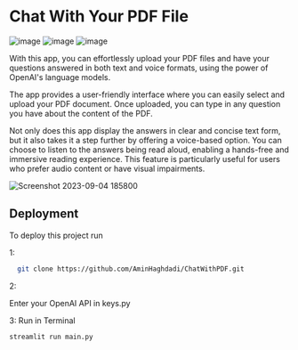 # Chat With Your PDF File
![image](https://img.shields.io/badge/Streamlit-FF4B4B.svg?style=for-the-badge&logo=Streamlit&logoColor=white)
![image](https://img.shields.io/badge/OpenAI-412991.svg?style=for-the-badge&logo=OpenAI&logoColor=white)
![image](https://img.shields.io/badge/-LangChain-32CD32?logo=LangChain&logoColor=white&style=for-the-badge)

With this app, you can effortlessly upload your PDF files and have your questions answered in both text and voice formats, using the power of OpenAI's language models.

The app provides a user-friendly interface where you can easily select and upload your PDF document. Once uploaded, you can type in any question you have about the content of the PDF.

Not only does this app display the answers in clear and concise text form, but it also takes it a step further by offering a voice-based option. You can choose to listen to the answers being read aloud, enabling a hands-free and immersive reading experience. This feature is particularly useful for users who prefer audio content or have visual impairments.

![Screenshot 2023-09-04 185800](https://github.com/AminHaghdadi/ChatWithPDF/assets/87299853/c97b2c77-43e0-46cc-b252-6619511b4dea)

## Deployment

To deploy this project run

1:
```bash
  git clone https://github.com/AminHaghdadi/ChatWithPDF.git
```
2:

Enter your OpenAI API in keys.py 

3: Run in Terminal
```bash
streamlit run main.py
```
